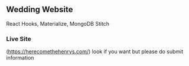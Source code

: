 ## Wedding Website

React Hooks, Materialize, MongoDB Stitch

### Live Site

(https://herecomethehenrys.com/) 
look if you want but please do submit information

